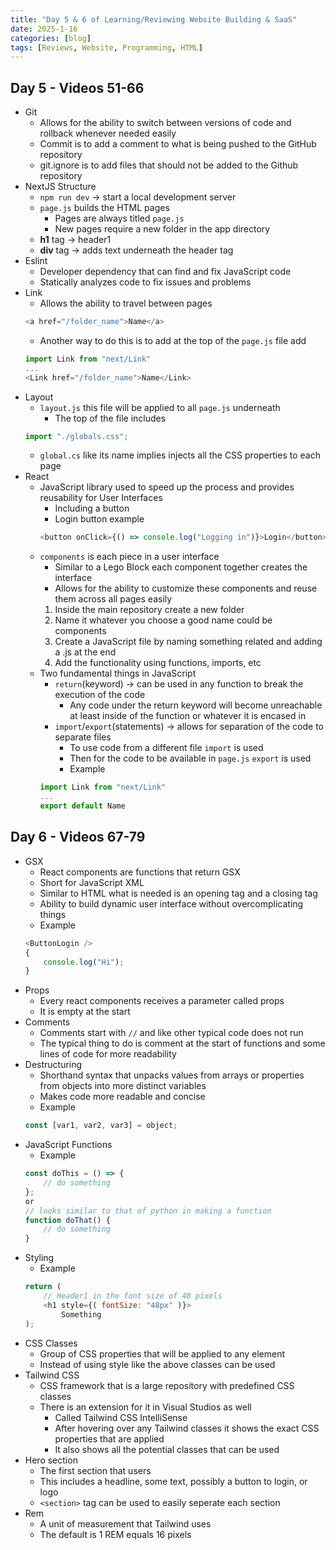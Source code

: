 ```yaml
---
title: "Day 5 & 6 of Learning/Reviewing Website Building & SaaS"
date: 2025-1-16
categories: [blog]
tags: [Reviews, Website, Programming, HTML]
---
```

## Day 5 - Videos 51-66
- Git
    - Allows for the ability to switch between versions of code and rollback whenever needed easily
    - Commit is to add a comment to what is being pushed to the GitHub repository
    - git.ignore is to add files that should not be added to the Github repository
- NextJS Structure
    - `npm run dev` -> start a local development server
    - `page.js` builds the HTML pages
        - Pages are always titled `page.js`
        - New pages require a new folder in the app directory
    - **h1** tag -> header1
    - **div** tag -> adds text underneath the header tag
- Eslint
    - Developer dependency that can find and fix JavaScript code
    - Statically analyzes code to fix issues and problems
- Link
    - Allows the ability to travel between pages
    ```javascript
    <a href="/folder_name">Name</a>
    ```
    - Another way to do this is to add at the top of the `page.js` file add
    ```javascript
    import Link from "next/Link"
    ...
    <Link href="/folder_name">Name</Link>
    ```
- Layout
    - `layout.js` this file will be applied to all `page.js` underneath
        - The top of the file includes
    ```javascript
    import "./globals.css";
    ```
    - `global.cs` like its name implies injects all the CSS properties to each page
- React
    - JavaScript library used to speed up the process and provides reusability for User Interfaces
        - Including a button
        - Login button example
        ```javascript
        <button onClick={() => console.log("Logging in")}>Login</button>
        ```
    - `components` is each piece in a user interface
        - Similar to a Lego Block each component together creates the interface
        - Allows for the ability to customize these components and reuse them across all pages easily
        1. Inside the main repository create a new folder
        2. Name it whatever you choose a good name could be components
        3. Create a JavaScript file by naming something related and adding a .js at the end
        4. Add the functionality using functions, imports, etc
    - Two fundamental things in JavaScript
        - `return`(keyword) -> can be used in any function to break the execution of the code
            - Any code under the return keyword will become unreachable at least inside of the function or whatever it is encased in
        - `import`/`export`(statements) -> allows for separation of the code to separate files
            - To use code from a different file `import` is used
            - Then for the code to be available in `page.js` `export` is used
            - Example
        ```javascript
        import Link from "next/Link"
        ...
        export default Name
        ```
## Day 6 - Videos 67-79
- GSX
    - React components are functions that return GSX
    - Short for JavaScript XML
    - Similar to HTML what is needed is an opening tag and a closing tag
    - Ability to build dynamic user interface without overcomplicating things
    - Example
    ```javascript
    <ButtonLogin />
    {
        console.log("Hi");
    }
    ```
- Props
    - Every react components receives a parameter called props
    - It is empty at the start
- Comments
    - Comments start with `//` and like other typical code does not run
    - The typical thing to do is comment at the start of functions and some lines of code for more readability
- Destructuring
    - Shorthand syntax that unpacks values from arrays or properties from objects into more distinct variables
    - Makes code more readable and concise
    - Example 
    ```javascript
    const [var1, var2, var3] = object;
    ```
- JavaScript Functions
    - Example
    ```javascript
    const doThis = () => {
        // do something
    };
    or
    // looks similar to that of python in making a function
    function doThat() {
        // do something
    }
    ```
- Styling
    - Example
    ```javascript
    return (
        // Header1 in the font size of 48 pixels
        <h1 style={( fontSize: "48px" )}>
            Something
    );
    ```
- CSS Classes
    - Group of CSS properties that will be applied to any element
    - Instead of using style like the above classes can be used
- Tailwind CSS
    - CSS framework that is a large repository with predefined CSS classes
    - There is an extension for it in Visual Studios as well
        - Called Tailwind CSS IntelliSense
        - After hovering over any Tailwind classes it shows the exact CSS properties that are applied
        - It also shows all the potential classes that can be used
- Hero section
    - The first section that users
    - This includes a headline, some text, possibly a button to login, or logo
    - `<section>` tag can be used to easily seperate each section
- Rem
    - A unit of measurement that Tailwind uses
    - The default is 1 REM equals 16 pixels
